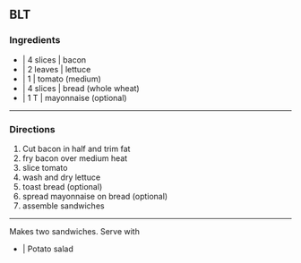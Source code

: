 ## BLT

### Ingredients

* | 4 slices | bacon
* | 2 leaves | lettuce
* | 1        | tomato (medium)
* | 4 slices | bread (whole wheat)
* | 1 T      | mayonnaise (optional)

---

### Directions

1. Cut bacon in half and trim fat
1. fry bacon over medium heat
1. slice tomato
1. wash and dry lettuce
1. toast bread (optional)
1. spread mayonnaise on bread (optional)
1. assemble sandwiches

---

Makes two sandwiches. Serve with

* | Potato salad
